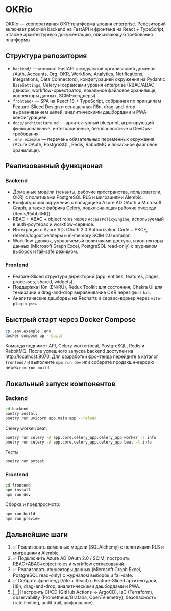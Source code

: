 # OKRio

OKRio — корпоративная OKR-платформа уровня enterprise. Репозиторий включает рабочий backend на FastAPI и фронтенд на React + TypeScript, а также архитектурную документацию, описывающую требования платформы.

## Структура репозитория

- `backend/` — монолит FastAPI с модульной организацией доменов (Auth, Accounts, Org, OKR, Workflow, Analytics, Notifications, Integrations, Data Connectors), конфигурацией окружения на Pydantic `BaseSettings`, Celery и сервисами уровня enterprise (RBAC/ABAC движок, workflow-оркестратор, локальное файловое хранилище, коннекторы данных, SCIM-хендлеры).
- `frontend/` — SPA на React 18 + TypeScript, собранная по принципам Feature-Sliced Design и оснащенная i18n, drag-and-drop выравниванием целей, аналитическими дашбордами и PWA-конфигурацией.
- `docs/architecture.md` — архитектурный blueprint, агрегирующий функциональные, интеграционные, безопасностные и DevOps-требования.
- `.env.example` — перечень обязательных переменных окружения (Azure OAuth, PostgreSQL, Redis, RabbitMQ и локальное файловое хранилище).

## Реализованный функционал

### Backend

- Доменные модели (тенанты, рабочие пространства, пользователи, OKR) с политиками PostgreSQL RLS и миграциями Alembic.
- Конфигурация окружения с валидацией Azure AD OAuth и Microsoft Graph, а также фабрика Celery, подключающая рабочие очереди (Redis/RabbitMQ).
- RBAC + ABAC + object roles через `AccessPolicyEngine`, используемый в auth-роутерах и workflow-сервисе.
- Интеграция с Azure AD: OAuth 2.0 Authorization Code + PKCE, refresh/logout хелперы и in-memory SCIM 2.0 каталог.
- Workflow-движок, управляемый политиками доступа, и коннекторы данных (Microsoft Graph Excel, PostgreSQL read-only) с журналом выборок и fail-safe режимом.

### Frontend

- Feature-Sliced структура директорий (app, entities, features, pages, processes, shared, widgets).
- Поддержка i18n (EN/RU), Redux Toolkit для состояния, Chakra UI для темизации и drag-and-drop выравнивание OKR через `@dnd-kit`.
- Аналитические дашборды на Recharts и сервис-воркер через `vite-plugin-pwa`.

## Быстрый старт через Docker Compose

```bash
cp .env.example .env
docker compose up --build
```

Команда поднимет API, Celery worker/beat, PostgreSQL, Redis и RabbitMQ. После успешного запуска backend доступен на http://localhost:8070. Для разработки фронтенда перейдите в каталог `frontend/` и выполните `npm run dev` или соберите продакшн-версию через `npm run build`.

## Локальный запуск компонентов

### Backend

```bash
cd backend
poetry install
poetry run uvicorn app.main:app --reload
```

Celery worker/beat:

```bash
poetry run celery -A app.core.celery_app.celery_app worker -l info
poetry run celery -A app.core.celery_app.celery_app beat -l info
```

Тесты:

```bash
poetry run pytest
```

### Frontend

```bash
cd frontend
npm install
npm run dev
```

Сборка и предпросмотр:

```bash
npm run build
npm run preview
```

## Дальнейшие шаги

1. ✅ Реализовать доменные модели (SQLAlchemy) с политиками RLS и миграциями Alembic.
2. ✅ Подключить Azure AD OAuth 2.0 / SCIM, построить RBAC+ABAC+object roles и workflow согласований.
3. ✅ Реализовать коннекторы данных (Microsoft Graph Excel, PostgreSQL read-only) с журналом выборок и fail-safe.
4. ✅ Собрать фронтенд (Vite + React) с Feature-Sliced архитектурой, i18n, drag-and-drop, аналитическими дашбордами и PWA.
5. ⬜ Настроить CI/CD (GitHub Actions → ArgoCD), IaC (Terraform), observability (Prometheus/Grafana, OpenTelemetry), безопасность (rate limiting, audit trail, шифрование).

